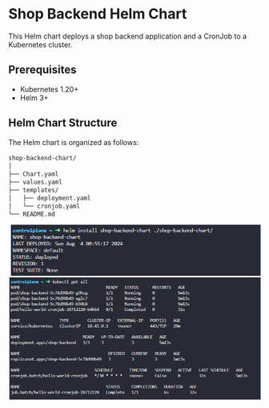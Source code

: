 # Shop Backend Helm Chart

This Helm chart deploys a shop backend application and a CronJob to a Kubernetes cluster.

## Prerequisites

- Kubernetes 1.20+
- Helm 3+



## Helm Chart Structure

The Helm chart is organized as follows:

```plaintext
shop-backend-chart/
│
├── Chart.yaml
├── values.yaml
├── templates/
│   ├── deployment.yaml
│   └── cronjob.yaml
└── README.md
```

![kubectl get all](images/install.PNG)
![kubectl get all](images/getall.PNG)




